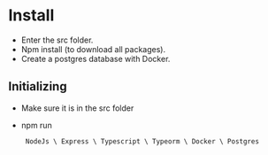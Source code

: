 # Install
  - Enter the src folder.
  - Npm install (to download all packages).
  - Create a postgres database with Docker.

## Initializing
  - Make sure it is in the src folder
  - npm run

         NodeJs \ Express \ Typescript \ Typeorm \ Docker \ Postgres